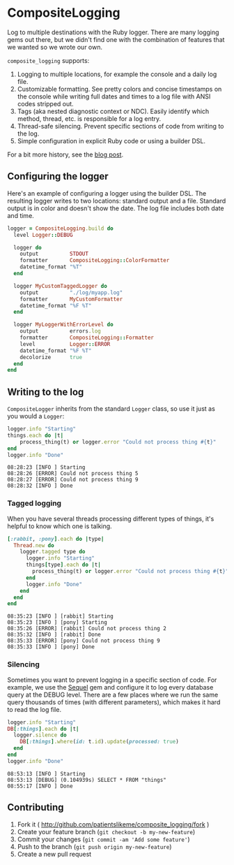 # CompositeLogging

Log to multiple destinations with the Ruby logger. There are many logging gems out there, but we didn't find one with the combination of features that we wanted so we wrote our own.

`composite_logging` supports:

1. Logging to multiple locations, for example the console and a daily log file.
1. Customizable formatting. See pretty colors and concise timestamps on the console while writing full dates and times to a log file with ANSI codes stripped out.
1. Tags (aka nested diagnostic context or NDC). Easily identify which method, thread, etc. is responsible for a log entry.
1. Thread-safe silencing. Prevent specific sections of code from writing to the log.
1. Simple configuration in explicit Ruby code or using a builder DSL.

For a bit more history, see the [blog post](http://tech.patientslikeme.com/2014/08/05/yet-another-logging-gem.html).

## Configuring the logger

Here's an example of configuring a logger using the builder DSL. The resulting logger writes to two locations: standard output and a file. Standard output is in color and doesn't show the date. The log file includes both date and time.

```ruby
logger = CompositeLogging.build do
  level Logger::DEBUG

  logger do
    output          STDOUT
    formatter       CompositeLogging::ColorFormatter
    datetime_format "%T"
  end

  logger MyCustomTaggedLogger do
    output          "./log/myapp.log"
    formatter       MyCustomFormatter
    datetime_format "%F %T"
  end

  logger MyLoggerWithErrorLevel do
    output          errors.log
    formatter       CompositeLogging::Formatter
    level           Logger::ERROR
    datetime_format "%F %T"
    decolorize      true
  end
end
```

## Writing to the log

`CompositeLogger` inherits from the standard `Logger` class, so use it just as you would a `Logger`:

```ruby
logger.info "Starting"
things.each do |t|
	process_thing(t) or logger.error "Could not process thing #{t}"
end
logger.info "Done"
```

```
08:28:23 [INFO ] Starting
08:28:26 [ERROR] Could not process thing 5
08:28:27 [ERROR] Could not process thing 9
08:28:32 [INFO ] Done
```

### Tagged logging

When you have several threads processing different types of things, it's helpful to know which one is talking.

```ruby
[:rabbit, :pony].each do |type|
  Thread.new do
    logger.tagged type do
      logger.info "Starting"
      things[type].each do |t|
        process_thing(t) or logger.error "Could not process thing #{t}"
      end
      logger.info "Done"
    end
  end
end
```

```
08:35:23 [INFO ] [rabbit] Starting
08:35:23 [INFO ] [pony] Starting
08:35:26 [ERROR] [rabbit] Could not process thing 2
08:35:32 [INFO ] [rabbit] Done
08:35:33 [ERROR] [pony] Could not process thing 9
08:35:33 [INFO ] [pony] Done
```

### Silencing

Sometimes you want to prevent logging in a specific section of code. For example, we use the [Sequel](http://sequel.rubyforge.org) gem and configure it to log every database query at the DEBUG level. There are a few places where we run the same query thousands of times (with different parameters), which makes it hard to read the log file.

```ruby
logger.info "Starting"
DB[:things].each do |t|
  logger.silence do
    DB[:things].where(id: t.id).update(processed: true)
  end
end
logger.info "Done"
```

```
08:53:13 [INFO ] Starting
08:53:13 [DEBUG] (0.104939s) SELECT * FROM "things"
08:55:17 [INFO ] Done
```

## Contributing

1. Fork it ( http://github.com/patientslikeme/composite_logging/fork )
2. Create your feature branch (`git checkout -b my-new-feature`)
3. Commit your changes (`git commit -am 'Add some feature'`)
4. Push to the branch (`git push origin my-new-feature`)
5. Create a new pull request
